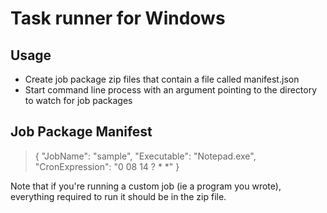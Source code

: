 Task runner for Windows
=======================

Usage
-----

* Create job package zip files that contain a file called manifest.json
* Start command line process with an argument pointing to the directory to watch for job packages

Job Package Manifest
--------------------

>{
>    "JobName": "sample",
>    "Executable": "Notepad.exe",
>    "CronExpression": "0 08 14 ? * *"
>}

Note that if you're running a custom job (ie a program you wrote), everything required to run it should be in the zip file.

